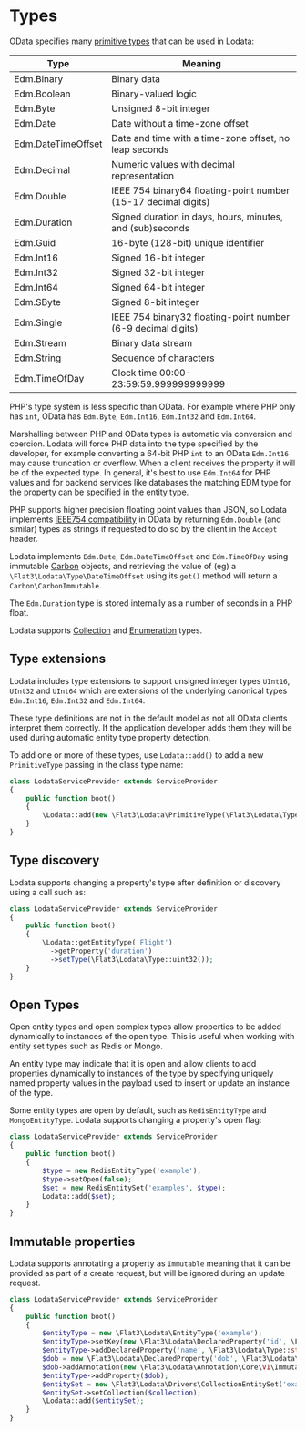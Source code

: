 # Types

OData specifies many [primitive types](https://docs.oasis-open.org/odata/odata-json-format/v4.01/odata-json-format-v4.01.html#sec_PrimitiveValue)
that can be used in Lodata:

| Type               | Meaning                                                        |
| ------------------ |----------------------------------------------------------------|
| Edm.Binary         | Binary data                                                    |
| Edm.Boolean        | Binary-valued logic                                            |
| Edm.Byte           | Unsigned 8-bit integer                                         |
| Edm.Date           | Date without a time-zone offset                                |
| Edm.DateTimeOffset | Date and time with a time-zone offset, no leap seconds         |
| Edm.Decimal        | Numeric values with decimal representation                     |
| Edm.Double         | IEEE 754 binary64 floating-point number (15-17 decimal digits) |
| Edm.Duration       | Signed duration in days, hours, minutes, and (sub)seconds      |
| Edm.Guid           | 16-byte (128-bit) unique identifier                            |
| Edm.Int16          | Signed 16-bit integer                                          |
| Edm.Int32          | Signed 32-bit integer                                          |
| Edm.Int64          | Signed 64-bit integer                                          |
| Edm.SByte          | Signed 8-bit integer                                           |
| Edm.Single         | IEEE 754 binary32 floating-point number (6-9 decimal digits)   |
| Edm.Stream         | Binary data stream                                             |
| Edm.String         | Sequence of characters                                         |
| Edm.TimeOfDay      | Clock time 00:00-23:59:59.999999999999                         |

PHP's type system is less specific than OData. For example where PHP only has `int`, OData has `Edm.Byte`, `Edm.Int16`, `Edm.Int32` and `Edm.Int64`.

Marshalling between PHP and OData types is automatic via conversion and coercion.
Lodata will force PHP data into the type specified by the developer, for example converting a 64-bit PHP `int` to
an OData `Edm.Int16` may cause truncation or overflow. When a client receives the property it will be of the expected type. In general,
it's best to use `Edm.Int64` for PHP values and for backend services like databases the matching EDM type for the property can be specified in
the entity type.

PHP supports higher precision floating point values than JSON, so Lodata implements
[IEEE754 compatibility](https://datatracker.ietf.org/doc/html/rfc7493#section-2.2) in OData by returning
`Edm.Double` (and similar) types as strings if requested to do so by the client in the `Accept` header.

Lodata implements `Edm.Date`, `Edm.DateTimeOffset` and `Edm.TimeOfDay` using immutable [Carbon](https://carbon.nesbot.com)
objects, and retrieving the value of (eg) a `\Flat3\Lodata\Type\DateTimeOffset` using its `get()` method will return a `Carbon\CarbonImmutable`.

The `Edm.Duration` type is stored internally as a number of seconds in a PHP float.

Lodata supports [Collection](./collections) and [Enumeration](./enumerations) types.

## Type extensions

Lodata includes type extensions to support unsigned integer types `UInt16`, `UInt32` and `UInt64` which are
extensions of the underlying canonical types `Edm.Int16`, `Edm.Int32` and `Edm.Int64`.

These type definitions are not in the default model as not all OData clients interpret them correctly.
If the application developer adds them they will be used during automatic entity type property detection.

To add one or more of these types, use `Lodata::add()` to add a new `PrimitiveType` passing in the class type name:
```php
class LodataServiceProvider extends ServiceProvider
{
    public function boot()
    {
        \Lodata::add(new \Flat3\Lodata\PrimitiveType(\Flat3\Lodata\Type\UInt16::class))
    }
}
```

## Type discovery

Lodata supports changing a property's type after definition or discovery using a call such as:

```php
class LodataServiceProvider extends ServiceProvider
{
    public function boot()
    {
        \Lodata::getEntityType('Flight')
          ->getProperty('duration')
          ->setType(\Flat3\Lodata\Type::uint32());
    }
}
```

## Open Types

Open entity types and open complex types allow properties to be added dynamically to instances of the open type. This
is useful when working with entity set types such as Redis or Mongo.

An entity type may indicate that it is open and allow clients to add properties dynamically to instances of the type
by specifying uniquely named property values in the payload used to insert or update an instance of the type.

Some entity types are open by default, such as `RedisEntityType` and `MongoEntityType`. Lodata supports changing
a property's open flag:

```php
class LodataServiceProvider extends ServiceProvider
{
    public function boot()
    {
        $type = new RedisEntityType('example');
        $type->setOpen(false);
        $set = new RedisEntitySet('examples', $type);
        Lodata::add($set);
    }
}
```

## Immutable properties

Lodata supports annotating a property as `Immutable` meaning that it can be provided as part of a create request, but
will be ignored during an update request.

```php
class LodataServiceProvider extends ServiceProvider
{
    public function boot()
    {
        $entityType = new \Flat3\Lodata\EntityType('example');
        $entityType->setKey(new \Flat3\Lodata\DeclaredProperty('id', \Flat3\Lodata\Type::string()));
        $entityType->addDeclaredProperty('name', \Flat3\Lodata\Type::string());
        $dob = new \Flat3\Lodata\DeclaredProperty('dob', \Flat3\Lodata\Type::date());
        $dob->addAnnotation(new \Flat3\Lodata\Annotation\Core\V1\Immutable);
        $entityType->addProperty($dob);
        $entitySet = new \Flat3\Lodata\Drivers\CollectionEntitySet('examples', $entityType);
        $entitySet->setCollection($collection);
        \Lodata::add($entitySet);
    }
}
```